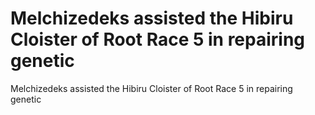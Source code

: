 # Melchizedeks assisted the Hibiru Cloister of Root Race 5 in repairing genetic

Melchizedeks assisted the Hibiru Cloister of Root Race 5 in repairing genetic